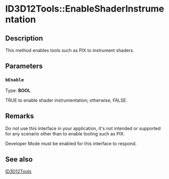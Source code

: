# ID3D12Tools::EnableShaderInstrumentation

## Description

This method enables tools such as PIX to instrument shaders.

## Parameters

### `bEnable`

Type: **BOOL**

TRUE to enable shader instrumentation; otherwise, FALSE.

## Remarks

Do not use this interface in your application, it's not intended or supported for any scenario other than to enable tooling such as PIX.

Developer Mode must be enabled for this interface to respond.

## See also

[ID3D12Tools](https://learn.microsoft.com/windows/desktop/api/d3d12/nn-d3d12-id3d12tools)